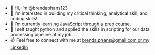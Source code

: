 - 👋 Hi, I’m @brendaphans123
- 👀 I’m interested in building my critical thinking, analytical skill, and coding skills!
- 🌱 I’m currently learning JavaScript through a prep course.
- 💞️ I self taught python and applied the skills in scripting for our data processing pipeline at my job.
- 📫 Feel free to connect with me at [brenda.phans@gmail.com or my LinkedIn](https://www.linkedin.com/in/brenda-phansukhumthana-387423158/)

<!---
brendaphans123/brendaphans123 is a ✨ special ✨ repository because its `README.md` (this file) appears on your GitHub profile.
You can click the Preview link to take a look at your changes.
--->
